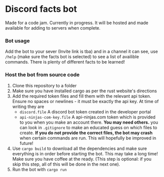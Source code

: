 # Discord facts bot
Made for a code jam. Currently in progress. It will be hosted and made available for adding to servers when complete.

### Bot usage
Add the bot to your sever (Invite link is tba) and in a channel it can see, use `/help` (make sure the facts bot is selected) to see a list of availible commands.
There is plenty of different facts to be learned! 

### Host the bot from source code
1. Clone this repository to a folder
2. Make sure you have installed cargo as per the rust website's directions
3. Add the required token files and fill them with the relevant api token. Ensure no spaces or newlines - it must be exactly the api key. At time of writing they are 
   - `discord.file` A discord bot token created in the developer portal
   - `api-ninjas-com-key.file` A api-ninjas.com token which is provided to you when you make an account there.
**You may need others.** you can look in `.gitignore` to make an educated guess on which files to create. **If you do not provide the correct files, the bot may crash** when certain commands are run. This will hopefully be improved in future!
4. Use `cargo build` to download all the dependencies and make sure everything is in order before starting the bot. This may take a long time! Make sure you have coffee at the ready. (This step is optional: if you skip this step, all of this will be done in the next one). 
5. Run the bot with `cargo run`
